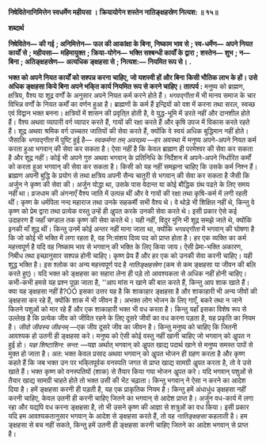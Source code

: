 **निषेवितेनानिमित्तेन स्वधर्मेण महीयसा ।** **क्रियायोगेन शस्तेन नातिङ्क्षहस्रेण नित्यश: ॥ १५॥** 

**शब्दार्थ** 

**निषेवितेन—** **की गई** **; अनिमित्तेन—** **फल की आकांक्षा के बिना, निष्काम भाव से** **; स्व-धर्मेण—** **अपने नियत कार्यों** **से** **; महीयसा—** **महिमायुक्त** **; क्रिया-योगेन—** **भक्ति सश्बन्धी कार्यों के द्वारा** **; शस्तेन—** **शुभ** **; न—** **बिना** **; अतिङ्क्षहस्रेण—** **अत्यधिक ङ्क्षहसा से** **; नित्यश:—** **नियमित रूप से।** **.** 

**भक्त को अपने नियत कार्यों को सश्पन्न करना चाहिए, जो यशस्वी हों और बिना** **किसी भौतिक लाभ के हों। उसे अधिक ङ्क्षहसा किये बिना अपने भकि्त कार्य नियमित** **रूप से करने चाहिए।** **तात्पर्य :** मनुष्य को ब्राह्मण, क्षत्रिय, वैश्य या शूद्र वर्णों के अनुसार अपने नियत कर्म करने होते हैं। *भगवद्गीता* में भी मानव समाज के चार विभिन्न वर्णों के नियत कर्मों का वर्णन हुआ है। ब्राह्मणों के कर्म हैं इन्द्रियों को वश में करना तथा सरल, स्वच्छ एवं विद्वान भक्त बनना। क्षत्रियों में शासन की प्रवृति्त होती है, वे युद्ध-भूमि में डरते नहीं और दानशील होते हैं। वैश्य अथवा व्यापारी वर्ग व्यापार करते हैं, गायों की रक्षा करते हैं और कृषि उपज में विकास करते रहते हैं। शूद्र अथवा श्रमिक वर्ग उच्चतर जातियों की सेवा करते हैं, क्योंकि वे स्वयं अधिक बुद्धिमान नहीं होते। जैसाकि *भगवद्गीता* में पुष्टि हुई है— *स्वकर्मणा तम् अवयच्र्य* —हर अवस्था में मनुष्य अपने-अपने नियत कर्म करता हुआ भगवान् की सेवा कर सकता है। ऐसा नहीं है कि केवल ब्राह्मण ही परमेश्वर की सेवा कर सकता है और शूद्र नहीं। कोई भी अपने गुरु अथवा भगवान् के प्रतिनिधि के निर्देशन में अपने-अपने निर्धारित कर्मों को करता हुआ भगवान् की सेवा कर सकता है। किसी को यह नहीं समझना चाहिए कि उसके कर्म निश्न हैं। ब्राह्मण अपनी बुद्धि के प्रयोग से तथा क्षत्रिय अपनी सैन्य चातुरी से भगवान् की सेवा कर सकता है जैसी कि अर्जुन ने कृष्ण की सेवा की। अर्जुन योद्धा था, उसके पास वेदान्त या कोई बौद्धिक ग्रंथ पढऩे के लिए समय नहीं था। व्रजधाम की अंगनाएँ वैश्य जाति में उत्पन्न थीं और वे गायों की रक्षा तथा कृषि-कर्म में लगी रहती थीं। कृष्ण के धर्मपिता नन्द महाराज तथा उनके सहकर्मी सभी वैश्य थे। वे थोड़े भी शिक्षित नहीं थे, किन्तु वे कृष्ण को प्रेम द्वारा तथा प्रत्येक वस्तु उन्हें ही अॢपत करके उनकी सेवा करते थे। इसी प्रकार ऐसे कई उदाहरण हैं जहाँ चण्डाल तक कृष्ण की सेवा करते थे। यही नहीं, विदुर मुनि भी शूद्र समझे जाते थे, क्योंकि इनकी माँ शूद्र थीं। किन्तु उनमें कोई अन्तर नहीं माना जाता था, क्योंकि *भगवद्गीता* में भगवान् की घोषणा है कि जो कोई भी भक्ति में लगा रहता है, वह नि:संशय दिव्य पद को प्राप्त होता है। हर एक व्यक्ति का कर्म महत्त्वपूर्ण है यदि वह निष्काम भाव से भगवान् की भक्ति के लिए किया जाय। ऐसी प्रेमा-भक्ति अकारण, निबीध तथा इच्छानुसार सश्पन्न होनी चाहिए। कृष्ण प्रेय हैं और हर एक को उनकी सेवा करनी चाहिए। यही शुद्ध भक्ति है। इस श्लोक का अन्य महत्त्वपूर्ण पद है *नातिङ्क्षहस्रेण* (कम से कम ङ्क्षहसा या जीवन की बलि करते हुए)। यदि भक्त को ङ्क्षहसा का सहारा लेना ही पड़े तो आवश्यकता से अधिक नहीं होनी चाहिए। कभी-कभी हमसे यह प्रश्न पूछा जाता है, ''आप मांस न खाने की बात करते हैं, किन्तु आप शाक खाते हैं। क्या यह ङ्क्षहसा नहीं है?ÓÓ इसका उत्तर यह है कि शाकाहार ङ्क्षहसा है और शाकाहारी भी अन्य जीवों की ङ्क्षहसा कर रहे हैं, क्योंकि शाक में भी जीवन है। अभक्त लोग भोजन के लिए गाएँ, बकरे तथा न जाने कितने पशुओं को मार रहे हैं और एक शाकाहारी भक्त भी वध करता है। किन्तु यहाँ इसका विशेष रूप से उल्लेख है कि प्रत्येक जीव को जीवित रहने के लिए दूसरे जीवों का वध करना पड़ता है, यह प्रकृति का नियम है। *जीवो* *जीवस्य जीवनम्* —एक जीव दूसरे जीव का जीवन है। किन्तु मनुष्य को चाहिए कि जितनी आवश्यक हो उतनी ही ङ्क्षहसा करे। मनुष्य को ऐसी कोई वस्तु नहीं खानी चाहिए जो भगवान् को अॢपत न हुई हो। *यज्ञ* *शिष्टाशिन: सन्त:* —यज्ञ अर्थात् भगवान् को अॢपत खाद्य पदार्थ खाने से मनुष्य समस्त पापों से मुक्त हो जाता है। अत: भक्त केवल प्रसाद अथवा भगवान् को अॢपत भोजन ही ग्रहण करता है और कृष्ण कहते हैं कि जब भक्त उन पर भकि्तपूर्वक वनस्पति जगत से प्राप्त खाद्य सामग्री अॢपत करता है, तो वे उसे खाते हैं। भक्त कृष्ण को वनस्पतियों (शाक) से तैयार किया गया भोजन अॢपत करे। यदि भगवान् पशुओं से तैयार खाद्य सामग्री चाहते होते तो भक्त उसी की भेंट चढ़ाता। किन्तु भगवान् ने ऐसा न करने का आदेश दिया है। हमें ङ्क्षहसा करनी ही पड़ती है, यह एक प्राकृतिक नियम है। किन्तु हमें अंधाधुंध ङ्क्षहसा नहीं करनी चाहिए, केवल उतनी ही करनी चाहिए जितने का भगवान् से आदेश प्राप्त है। अर्जुन वध-कार्य में लगा रहा और यद्यपि वध करना ङ्क्षहसा है, तो भी उसने कृष्ण की आज्ञा से शत्रुओं का वध किया। इसी प्रकार यदि हम आवश्यकतानुसार भगवान् के आदेश से ङ्क्षहसा करते हैं, तो वह *नातिङ्क्षहसा* कहलाती है। हम ङ्क्षहसा से बच नहीं सकते, किन्तु हमें उतनी ही ङ्क्षहसा करनी चाहिए जितने का आदेश भगवान् से प्राप्त है।  